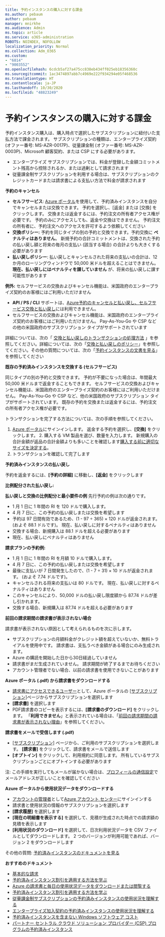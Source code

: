 ```yaml
---
title: 予約インスタンスの購入に対する課金
ms.author: pebaum
author: pebaum
manager: mnirkhe
ms.audience: Admin
ms.topic: article
ms.service: o365-administration
ROBOTS: NOINDEX, NOFOLLOW
localization_priority: Normal
ms.collection: Adm_O365
ms.custom:
- "6814"
- "9003552"
ms.openlocfilehash: 6cdcb5af27a475cc838eb434ff025eb18356360c
ms.sourcegitcommit: 1ac3474897abb7c4969e222f934294e05f468536
ms.translationtype: HT
ms.contentlocale: ja-JP
ms.lasthandoff: 10/30/2020
ms.locfileid: "48823249"
---
```

# <a name="billing-for-reserved-instance-purchase"></a>予約インスタンスの購入に対する課金

予約インスタンス購入は、購入時点で選択したサブスクリプションに紐付いた支払方法で課金されます。 サブスクリプションの種類は、エンタープライズ契約 (オファー番号: MS-AZR-0017P)、従量課金制 (オファー番号: MS-AZR-0003P)、Microsoft 顧客契約、または CSP にする必要があります。

- エンタープライズ サブスクリプションでは、料金が登録した金額コミットメント残高から控除されるか、または過剰として請求されます
- 従量課金制サブスクリプションを利用する場合は、サブスクリプションのクレジットカードまたは請求書による支払い方法で料金が請求されます

**予約のキャンセル**

- **セルフサービス**: [Azure ポータル](https://portal.azure.com/#blade/Microsoft_Azure_Reservations/ReservationsBrowseBlade)を使用して、予約済みインスタンスを自分でキャンセルまたは交換できます。 予約を選択し、[返金] または [交換] をクリックします。 交換または返金するには、予約注文の所有者アクセス権が必要です。 予約のみにアクセスしても、返金や交換はできません。 予約注文の所有者に、予約注文へのアクセスを許可するよう依頼してください
- **交換ポリシー:** 予約を同じタイプの別の予約と交換できます。予約交換に **ペナルティはありません**。 新規予約の合計コミットメントは、交換された予約の払い戻し額と将来の毎月の支払い (該当する場合) の合計よりも大きくする必要があります
- **払い戻しポリシー**: 払い戻しとキャンセルされた将来の支払いの合計は、12 か月のローリングウィンドウで 50,000 米ドルを超えることはできません。 **現在、払い戻しにはペナルティを課していません** が、将来の払い戻しに課す可能性があります

**例外:** セルフサービスの交換およびキャンセル機能は、米国政府のエンタープライズ契約のお客様にはご利用いただけません

- **API / PS / CLI** サポートは、[Azure予約のキャンセルと払い戻し、セルフサービス交換と払い戻し](https://docs.microsoft.com/azure/cost-management-billing/reservations/exchange-and-refund-azure-reservations?WT.mc_id=Portal-Microsoft_Azure_Support)には利用できません。
- セルフサービスの交換およびキャンセル機能は、米国政府のエンタープライズ契約のお客様にはご利用いただけません。 Pay-As-You-Go や CSP などの他の米国政府のサブスクリプション タイプがサポートされています

詳細については、次の「 [交換と払い戻しのトランザクションの処理方法](https://docs.microsoft.com/azure/billing/billing-azure-reservations-self-service-exchange-and-refund?WT.mc_id=Portal-Microsoft_Azure_Support#how-return-and-exchange-transactions-are-processed) 」を参照してください。詳細については、次の「[交換と払い戻しのポリシー](https://docs.microsoft.com/azure/billing/billing-azure-reservations-self-service-exchange-and-refund?WT.mc_id=Portal-Microsoft_Azure_Support#exchange-policies)」を参照してください。その他の質問については、次の「[予約インスタンスの文書を見る](https://docs.microsoft.com/azure/billing/billing-save-compute-costs-reservations?WT.mc_id=Portal-Microsoft_Azure_Support)」を参照してください

**既存の予約済みインスタンスを交換する (セルフサービス)**

同じタイプの別の予約と交換できます。 予約が不要になった場合は、年間最大 50,000 米ドルまで返金することもできます。 セルフサービスの交換およびキャンセル機能は、米国政府のエンタープライズ契約のお客様にはご利用いただけません。 Pay-As-You-Go や CSP など、他の米国政府のサブスクリプション タイプがサポートされています。 既存の予約を交換または返金するには、予約注文の所有者アクセス権が必要です。

トランザクションを完了する方法については、次の手順を参照してください。

1. [Azure ポータル](https://portal.azure.com/#blade/Microsoft_Azure_Reservations/ReservationsBrowseBlade)にサインインします。 返金する予約を選択し、**[交換]** をクリックします。 2. 購入する VM 製品を選び、数量を入力します。 新規購入の合計金額が返品の合計金額よりも多いことを確認します[購入する前に適切なサイズを決定する](https://docs.microsoft.com/azure/virtual-machines/windows/prepay-reserved-vm-instances?WT.mc_id=Portal-Microsoft_Azure_Support#determine-the-right-vm-size-before-you-buy)。
3. トランザクションを確認して完了します

**予約済みインスタンスの払い戻し**

予約を返金するには、**[予約の詳細]** に移動し、**[返金]** をクリックします

**比例配分された払い戻し:**

**払い戻しと交換の比例配分と最小要件の例** 先行予約の例は次の通りです。

- 1 月 1 日に 1 年間の RI を 120 ドルで購入します。
- 4 月 7 日に、この予約の払い戻しまたは交換を希望します
- 予約は 97 日間有効であるため、(1 - 97 ÷ 365) × 120 ドルが返金されます。 (およそ 88.1 ドルです)。 現在、払い戻しに対するペナルティはありません
- 交換する場合、新規購入は 88.1 ドルを超える必要があります
- 現在、払い戻しにペナルティはありません

**請求プランの予約例:**

- 1 月 1 日に 1 年間の RI を月額 10 ドルで購入します。
- 4 月 7 日に、この予約の払い戻しまたは交換を希望します
- 最後に支払いが 7 日間発生したので、(1 - 7 ÷ 31) × 10 ドルが返金されます。 (およそ 7.74 ドルです)。
- キャンセルされる将来の支払いは 80 ドルです。 現在、払い戻しに対するペナルティはありません
- このキャンセルにより、50,000 ドルの払い戻し限度額から 87.74 ドルが差し引かれます。
- 交換する場合、新規購入は 87.74 ドルを超える必要があります

**前回の請求期間の請求書が表示されない場合**

請求書が表示されない原因として考えられるものを次に示します。

- サブスクリプションの月額料金がクレジット額を超えていないか、無料トライアルを使用中です。 請求書は、支払うべき金額がある場合にのみ生成されます。
- Azure の購読を開始した日から30日経過していません
- 請求書がまだ生成されていません。 請求期間が終了するまでお待ちください
- アカウント管理者でない場合、以前の請求書を使用できないことがあります

**Azure ポータル (.pdf) から請求書をダウンロードする**

- [請求書にアクセスできるユーザー](https://docs.microsoft.com/azure/billing/billing-manage-access?WT.mc_id=Portal-Microsoft_Azure_Support)として、Azure ポータルの [[サブスクリプション]](https://portal.azure.com/#blade/Microsoft_Azure_Billing/SubscriptionsBlade)ページからサブスクリプションを選択します
- **[請求書]** を選択します
- PDF請求書のコピーを表示するには、**[請求書のダウンロード]** をクリックします。 「**利用できません**」と表示されている場合は、「[前回の請求期間の請求書が表示されない理由](https://docs.microsoft.com/azure/billing/billing-download-azure-invoice-daily-usage-date?WT.mc_id=Portal-Microsoft_Azure_Support#noinvoice)」を参照してください。

**請求書をメールで受信します (.pdf)**

- [[サブスクリプション]](https://portal.azure.com/#blade/Microsoft_Azure_Billing/SubscriptionsBlade) ページから、ご利用のサブスクリプションを選択します。 **[請求書]** をクリックして、請求書をメールで送信します
- **[オプトイン]** をクリックして、利用規約に同意します。 所有しているサブスクリプションごとにオプトインする必要があります

注: この手順を実行してもメールが届かない場合は、[プロフィールの通信設定](https://account.windowsazure.com/profile)でメールアドレスが正しいことを確認してください

**Azure ポータルから使用状況データをダウンロードする**

- [アカウントの管理者](https://docs.microsoft.com/azure/billing/billing-subscription-transfer?WT.mc_id=Portal-Microsoft_Azure_Support#whoisaa)として[Azure アカウント センター](https://account.windowsazure.com/Subscriptions)にサインインする
- 請求書と使用状況の情報のサブスクリプションを選択します
- **[請求履歴]** を選択します
- **[現在の明細書を表示する]** を選択して、見積が生成された時点での請求額の見積を表示します
- **[利用状況のダウンロード]** を選択して、日次利用状況データを CSV ファイルとしてダウンロードします。 2 つのバージョンが利用可能であれば、バージョン 2 をダウンロードします

その他の質問: [予約済みインスタンスのドキュメントを見る](https://docs.microsoft.com/azure/billing/billing-save-compute-costs-reservations?WT.mc_id=Portal-Microsoft_Azure_Support)

**おすすめのドキュメント**

- [基本的な請求](https://docs.microsoft.com/partner-center/billing-basics/?WT.mc_id=Portal-Microsoft_Azure_Support)
- [予約済みインスタンス割引を適用する方法を学ぶ](https://docs.microsoft.com/azure/billing/billing-understand-vm-reservation-charges/?WT.mc_id=Portal-Microsoft_Azure_Support)
- [Azure の請求書と毎日の使用状況データをダウンロードまたは閲覧する](https://docs.microsoft.com/azure/billing/billing-download-azure-invoice-daily-usage-date?WT.mc_id=Portal-Microsoft_Azure_Support)
- [予約済みインスタンス割引を適用する方法を学ぶ](https://docs.microsoft.com/azure/billing/billing-understand-vm-reservation-charges/?WT.mc_id=Portal-Microsoft_Azure_Support)
- [従量課金制サブスクリプションの予約済みインスタンスの使用状況を理解する](https://docs.microsoft.com/azure/billing/billing-understand-reserved-instance-usage/?WT.mc_id=Portal-Microsoft_Azure_Support)
- [エンタープライズ加入契約の予約済みインスタンスの使用状況を理解する](https://docs.microsoft.com/azure/billing/billing-understand-reserved-instance-usage-ea/?WT.mc_id=Portal-Microsoft_Azure_Support)
- [予約済みインスタンスを含まない Windows ソフトウェア コスト](https://docs.microsoft.com/azure/billing/billing-reserved-instance-windows-software-costs/?WT.mc_id=Portal-Microsoft_Azure_Support)
- [パートナー セントラル クラウド ソリューション プロバイダー (CSP) プログラムの予約済みインスタンス](https://docs.microsoft.com/partner-center/azure-reservations/?WT.mc_id=Portal-Microsoft_Azure_Support)